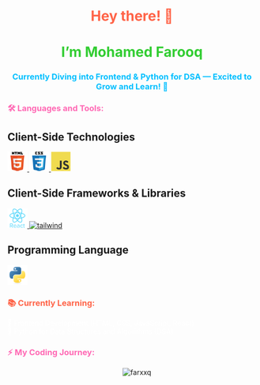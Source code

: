 <h1 align="center" style="color: #ff6347;">Hey there! 👋</h1>
<h1 align="center" style="color: #32cd32;">I’m Mohamed Farooq</h1>
<h3 align="center" style="color: #00bfff;">Currently Diving into Frontend & Python for DSA — Excited to Grow and Learn! 🚀</h3>

<h3 align="left" style="color: #ff69b4;">🛠️ Languages and Tools:</h3>
<p align="left">
  <h2>Client-Side Technologies</h2>
  <a href="https://www.w3.org/html/" target="_blank" rel="noreferrer"> 
    <img src="https://raw.githubusercontent.com/devicons/devicon/master/icons/html5/html5-original-wordmark.svg" alt="html5" width="40" height="40"/> 
  </a> 
  <a href="https://www.w3schools.com/css/" target="_blank" rel="noreferrer"> 
    <img src="https://raw.githubusercontent.com/devicons/devicon/master/icons/css3/css3-original-wordmark.svg" alt="css3" width="40" height="40"/> 
  </a>
  <a href="https://developer.mozilla.org/en-US/docs/Web/JavaScript" target="_blank" rel="noreferrer">
    <img src="https://raw.githubusercontent.com/devicons/devicon/master/icons/javascript/javascript-original.svg" alt="javascript" width="40" height="40"/> 
  </a> 
 <h2>Client-Side Frameworks & Libraries</h2>
    <a href="https://reactjs.org/" target="_blank" rel="noreferrer"> 
    <img src="https://raw.githubusercontent.com/devicons/devicon/master/icons/react/react-original-wordmark.svg" alt="react" width="40" height="40"/> 
  </a> 
  <a href="https://tailwindcss.com/" target="_blank" rel="noreferrer"> 
    <img src="https://www.vectorlogo.zone/logos/tailwindcss/tailwindcss-icon.svg" alt="tailwind" width="40" height="40"/> 
  </a> 
  <h2>Programming Language</h2>
  <a href="https://www.python.org" target="_blank" rel="noreferrer"> 
    <img src="https://raw.githubusercontent.com/devicons/devicon/master/icons/python/python-original.svg" alt="python" width="40" height="40"/> 
  </a> 
</p>

<h3 align="left" style="color: #ff6347;">📚 Currently Learning:</h3>
<p align="left" style="color: #ffffff;">
  🔹 Frontend Development (HTML, CSS, JavaScript, React)<br>
  🔹 Python for Data Structures and Algorithms (DSA)
</p>

<h3 align="left" style="color: #ff69b4;">⚡ My Coding Journey:</h3>

<p align="center">
  <img src="https://streak-stats.demolab.com/?user=farxxq&theme=dark&date_format=M%20j%5B%2C%20Y%5D" alt="farxxq" style="display: inline-block; margin-left: 20px;"/>

</p>
